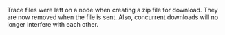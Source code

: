 Trace files were left on a node when creating a zip file for download. They are now removed when the file is sent. Also, concurrent downloads will no longer interfere with each other.
